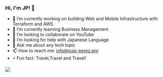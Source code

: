 ### Hi, I'm JP! 👋



- 🔭 I’m currently working on building Web and Mobile Infrastructure with Terraform and AWS
- 🌱 I’m currently learning Business Management
- 👯 I’m looking to collaborate on YouTube
- 🤔 I’m looking for help with Japanese Language
- 💬 Ask me about any tech topic
- 📫 How to reach me: info@jose-perez.pro
- ⚡ Fun fact: Travel,Travel and Travel!

<img src="https://github-readme-stats.vercel.app/api?username=cloudsudo&&show_icons=true&title_color=ffffff&icon_color=bb2acf&text_color=daf7dc&bg_color=151515">

